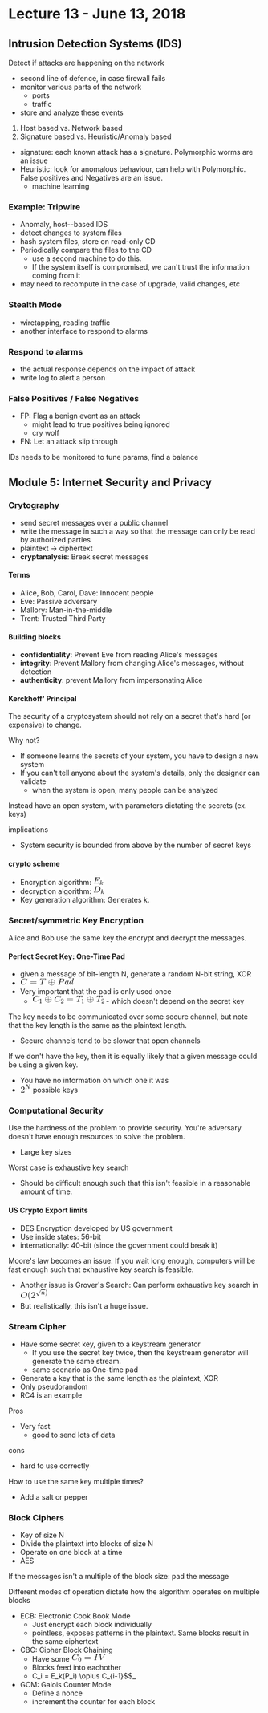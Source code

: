 # Lecture 13 - June 13, 2018

## Intrusion Detection Systems (IDS)

Detect if attacks are happening on the network
- second line of defence, in case firewall fails
- monitor various parts of the network
  - ports
  - traffic
- store and analyze these events
1. Host based vs. Network based
2. Signature based vs. Heuristic/Anomaly based
  - signature: each known attack has a signature. Polymorphic worms are an issue
  - Heuristic: look for anomalous behaviour, can help with Polymorphic. False positives and Negatives are an issue.
    - machine learning

### Example: Tripwire
- Anomaly, host--based IDS
- detect changes to system files
- hash system files, store on read-only CD
- Periodically compare the files to the CD
  - use a second machine to do this.
  - If the system itself is compromised, we can't trust the information coming from it
- may need to recompute in the case of upgrade, valid changes, etc

### Stealth Mode
- wiretapping, reading traffic
- another interface to respond to alarms

### Respond to alarms
- the actual response depends on the impact of attack
- write log to alert a person

### False Positives / False Negatives
- FP: Flag a benign event as an attack
  - might lead to true positives being ignored
  - cry wolf
- FN: Let an attack slip through

IDs needs to be monitored to tune params, find a balance

## Module 5: Internet Security and Privacy

### Crytography
- send secret messages over a public channel
- write the message in such a way so that the message can only be read by authorized parties
- plaintext -> ciphertext
- **cryptanalysis**: Break secret messages

#### Terms
- Alice, Bob, Carol, Dave: Innocent people
- Eve: Passive adversary
- Mallory: Man-in-the-middle
- Trent: Trusted Third Party

#### Building blocks
- **confidentiality**: Prevent Eve from reading Alice's messages
- **integrity**: Prevent Mallory from changing Alice's messages, without detection
- **authenticity**: prevent Mallory from impersonating Alice

#### Kerckhoff' Principal

The security of a cryptosystem should not rely on a secret that's hard (or expensive) to change.

Why not?
- If someone learns the secrets of your system, you have to design a new system
- If you can't tell anyone about the system's details, only the designer can validate
  - when the system is open, many people can be analyzed

Instead have an open system, with parameters dictating the secrets (ex. keys)

implications
- System security is bounded from above by the number of secret keys

#### crypto scheme
- Encryption algorithm: ![latex-e37fb20c-4a26-40d0-869f-df13e14dfbde](data/lecture13/latex-e37fb20c-4a26-40d0-869f-df13e14dfbde.png)
- decryption algorithm: ![latex-2cec90e6-c782-4743-b3ca-05b7f56e618f](data/lecture13/latex-2cec90e6-c782-4743-b3ca-05b7f56e618f.png)
- Key generation algorithm: Generates k.

### Secret/symmetric Key Encryption

Alice and Bob use the same key the encrypt and decrypt the messages.

#### Perfect Secret Key: One-Time Pad
- given a message of bit-length N, generate a random N-bit string, XOR
- ![latex-301982b7-51fe-4303-bf04-faafd6779eba](data/lecture13/latex-301982b7-51fe-4303-bf04-faafd6779eba.png)
- Very important that the pad is only used once
  - ![latex-1e8f8214-2d17-4611-8728-fa3d07a9a0a9](data/lecture13/latex-1e8f8214-2d17-4611-8728-fa3d07a9a0a9.png) - which doesn't depend on the secret key

The key needs to be communicated over some secure channel, but note that the key length is the same as the plaintext length.
- Secure channels tend to be slower that open channels

If we don't have the key, then it is equally likely that a given message could be using a given key.
- You have no information on which one it was
- ![latex-4f90165a-4b5c-44a7-a135-1ef1259a0bdb](data/lecture13/latex-4f90165a-4b5c-44a7-a135-1ef1259a0bdb.png) possible keys

### Computational Security

Use the hardness of the problem to provide security. You're adversary doesn't have enough resources to solve the problem.
- Large key sizes

Worst case is exhaustive key search
- Should be difficult enough such that this isn't feasible in a reasonable amount of time.

#### US Crypto Export limits
- DES Encryption developed by US government
- Use inside states: 56-bit
- internationally: 40-bit (since the government could break it)

Moore's law becomes an issue. If you wait long enough, computers will be fast enough such that exhaustive key search is feasible.
- Another issue is Grover's Search: Can perform exhaustive key search in ![latex-d92a097b-1272-497d-ac50-3d57dcf88ab0](data/lecture13/latex-d92a097b-1272-497d-ac50-3d57dcf88ab0.png)
- But realistically, this isn't a huge issue.

### Stream Cipher
- Have some secret key, given to a keystream generator
  - If you use the secret key twice, then the keystream generator will generate the same stream.
  - same scenario as One-time pad
- Generate a key that is the same length as the plaintext, XOR
- Only pseudorandom
- RC4 is an example

Pros
- Very fast
  - good to send lots of data

cons
- hard to use correctly

How to use the same key multiple times?
- Add a salt or pepper

### Block Ciphers
- Key of size N
- Divide the plaintext into blocks of size N
- Operate on one block at a time
- AES

If the messages isn't a multiple of the block size: pad the message

Different modes of operation dictate how the algorithm operates on multiple blocks
- ECB: Electronic Cook Book Mode
  - Just encrypt each block individually
  - pointless, exposes patterns in the plaintext. Same blocks result in the same ciphertext
- CBC: Cipher Block Chaining
  - Have some ![latex-4fa10727-c51b-45b3-b8f0-dfd7452e75cf](data/lecture13/latex-4fa10727-c51b-45b3-b8f0-dfd7452e75cf.png)
  - Blocks feed into eachother
  - C_i = E_k(P_i) \oplus C_{i-1}$$_
- GCM: Galois Counter Mode
  - Define a nonce
  - increment the counter for each block
